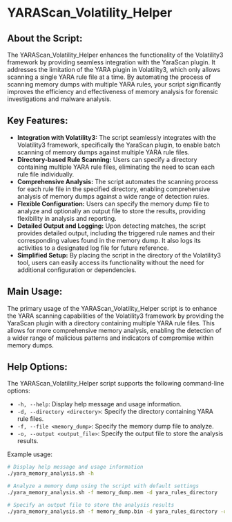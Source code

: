 # YARAScan_Volatility_Helper

## About the Script:

The YARAScan_Volatility_Helper enhances the functionality of the Volatility3 framework by providing seamless integration with the YaraScan plugin. It addresses the limitation of the YARA plugin in Volatility3, which only allows scanning a single YARA rule file at a time. By automating the process of scanning memory dumps with multiple YARA rules, your script significantly improves the efficiency and effectiveness of memory analysis for forensic investigations and malware analysis.

## Key Features:

- **Integration with Volatility3:** The script seamlessly integrates with the Volatility3 framework, specifically the YaraScan plugin, to enable batch scanning of memory dumps against multiple YARA rule files.
- **Directory-based Rule Scanning:** Users can specify a directory containing multiple YARA rule files, eliminating the need to scan each rule file individually.
- **Comprehensive Analysis:** The script automates the scanning process for each rule file in the specified directory, enabling comprehensive analysis of memory dumps against a wide range of detection rules.
- **Flexible Configuration:** Users can specify the memory dump file to analyze and optionally an output file to store the results, providing flexibility in analysis and reporting.
- **Detailed Output and Logging:** Upon detecting matches, the script provides detailed output, including the triggered rule names and their corresponding values found in the memory dump. It also logs its activities to a designated log file for future reference.
- **Simplified Setup:** By placing the script in the directory of the Volatility3 tool, users can easily access its functionality without the need for additional configuration or dependencies.

## Main Usage:

The primary usage of the YARAScan_Volatility_Helper script is to enhance the YARA scanning capabilities of the Volatility3 framework by providing the YaraScan plugin with a directory containing multiple YARA rule files. This allows for more comprehensive memory analysis, enabling the detection of a wider range of malicious patterns and indicators of compromise within memory dumps.

## Help Options:

The YARAScan_Volatility_Helper script supports the following command-line options:

- `-h, --help`: Display help message and usage information.
- `-d, --directory <directory>`: Specify the directory containing YARA rule files.
- `-f, --file <memory_dump>`: Specify the memory dump file to analyze.
- `-o, --output <output_file>`: Specify the output file to store the analysis results.

Example usage:

```bash
# Display help message and usage information
./yara_memory_analysis.sh -h

# Analyze a memory dump using the script with default settings
./yara_memory_analysis.sh -f memory_dump.mem -d yara_rules_directory

# Specify an output file to store the analysis results
./yara_memory_analysis.sh -f memory_dump.bin -d yara_rules_directory -o analysis_results.txt

